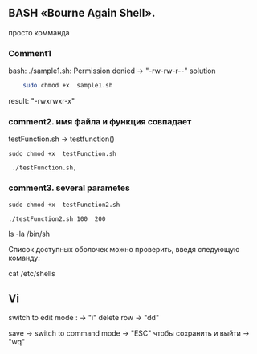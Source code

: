 
##  BASH «Bourne Again Shell».

просто комманда
### Comment1
bash: ./sample1.sh: Permission denied  -> "-rw-rw-r--"
solution
```bash
    sudo chmod +x  sample1.sh
```
result: "-rwxrwxr-x"

### comment2. имя файла и функция совпадает

 testFunction.sh -> testfunction()
```
sudo chmod +x  testFunction.sh
```

```
 ./testFunction.sh,
```

### comment3. several parametes
```
sudo chmod +x  testFunction2.sh
```
```
./testFunction2.sh 100  200
```



ls -la /bin/sh

 Список доступных оболочек можно проверить, введя следующую команду:

cat /etc/shells




## Vi
switch to edit mode : -> "i"
delete row -> "dd"

save ->
    switch to command mode -> "ESC"
    чтобы сохранить и выйти -> "wq"

